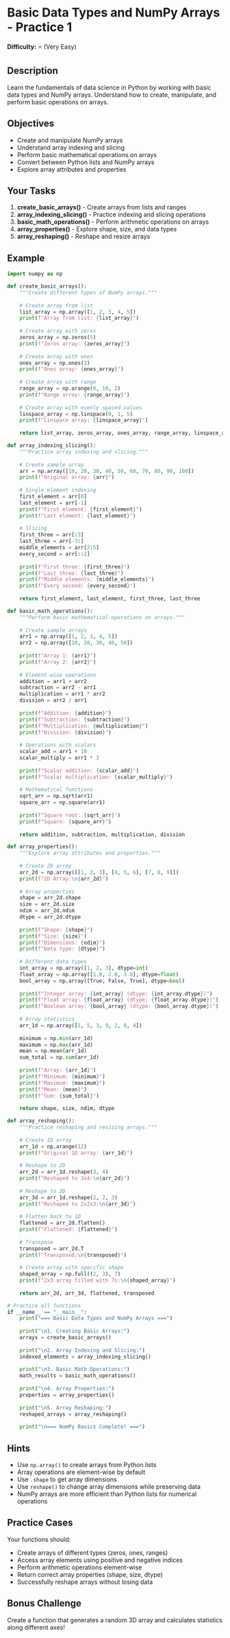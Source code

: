 # Basic Data Types and NumPy Arrays - Practice 1

**Difficulty:** ⭐ (Very Easy)

## Description

Learn the fundamentals of data science in Python by working with basic data types and NumPy arrays. Understand how to create, manipulate, and perform basic operations on arrays.

## Objectives

- Create and manipulate NumPy arrays
- Understand array indexing and slicing
- Perform basic mathematical operations on arrays
- Convert between Python lists and NumPy arrays
- Explore array attributes and properties

## Your Tasks

1. **create_basic_arrays()** - Create arrays from lists and ranges
2. **array_indexing_slicing()** - Practice indexing and slicing operations
3. **basic_math_operations()** - Perform arithmetic operations on arrays
4. **array_properties()** - Explore shape, size, and data types
5. **array_reshaping()** - Reshape and resize arrays

## Example

```python
import numpy as np

def create_basic_arrays():
    """Create different types of NumPy arrays."""
    
    # Create array from list
    list_array = np.array([1, 2, 3, 4, 5])
    print(f"Array from list: {list_array}")
    
    # Create array with zeros
    zeros_array = np.zeros(5)
    print(f"Zeros array: {zeros_array}")
    
    # Create array with ones
    ones_array = np.ones(3)
    print(f"Ones array: {ones_array}")
    
    # Create array with range
    range_array = np.arange(0, 10, 2)
    print(f"Range array: {range_array}")
    
    # Create array with evenly spaced values
    linspace_array = np.linspace(0, 1, 5)
    print(f"Linspace array: {linspace_array}")
    
    return list_array, zeros_array, ones_array, range_array, linspace_array

def array_indexing_slicing():
    """Practice array indexing and slicing."""
    
    # Create sample array
    arr = np.array([10, 20, 30, 40, 50, 60, 70, 80, 90, 100])
    print(f"Original array: {arr}")
    
    # Single element indexing
    first_element = arr[0]
    last_element = arr[-1]
    print(f"First element: {first_element}")
    print(f"Last element: {last_element}")
    
    # Slicing
    first_three = arr[:3]
    last_three = arr[-3:]
    middle_elements = arr[2:5]
    every_second = arr[::2]
    
    print(f"First three: {first_three}")
    print(f"Last three: {last_three}")
    print(f"Middle elements: {middle_elements}")
    print(f"Every second: {every_second}")
    
    return first_element, last_element, first_three, last_three

def basic_math_operations():
    """Perform basic mathematical operations on arrays."""
    
    # Create sample arrays
    arr1 = np.array([1, 2, 3, 4, 5])
    arr2 = np.array([10, 20, 30, 40, 50])
    
    print(f"Array 1: {arr1}")
    print(f"Array 2: {arr2}")
    
    # Element-wise operations
    addition = arr1 + arr2
    subtraction = arr2 - arr1
    multiplication = arr1 * arr2
    division = arr2 / arr1
    
    print(f"Addition: {addition}")
    print(f"Subtraction: {subtraction}")
    print(f"Multiplication: {multiplication}")
    print(f"Division: {division}")
    
    # Operations with scalars
    scalar_add = arr1 + 10
    scalar_multiply = arr1 * 3
    
    print(f"Scalar addition: {scalar_add}")
    print(f"Scalar multiplication: {scalar_multiply}")
    
    # Mathematical functions
    sqrt_arr = np.sqrt(arr1)
    square_arr = np.square(arr1)
    
    print(f"Square root: {sqrt_arr}")
    print(f"Square: {square_arr}")
    
    return addition, subtraction, multiplication, division

def array_properties():
    """Explore array attributes and properties."""
    
    # Create 2D array
    arr_2d = np.array([[1, 2, 3], [4, 5, 6], [7, 8, 9]])
    print(f"2D Array:\n{arr_2d}")
    
    # Array properties
    shape = arr_2d.shape
    size = arr_2d.size
    ndim = arr_2d.ndim
    dtype = arr_2d.dtype
    
    print(f"Shape: {shape}")
    print(f"Size: {size}")
    print(f"Dimensions: {ndim}")
    print(f"Data type: {dtype}")
    
    # Different data types
    int_array = np.array([1, 2, 3], dtype=int)
    float_array = np.array([1.0, 2.0, 3.0], dtype=float)
    bool_array = np.array([True, False, True], dtype=bool)
    
    print(f"Integer array: {int_array} (dtype: {int_array.dtype})")
    print(f"Float array: {float_array} (dtype: {float_array.dtype})")
    print(f"Boolean array: {bool_array} (dtype: {bool_array.dtype})")
    
    # Array statistics
    arr_1d = np.array([1, 5, 3, 9, 2, 8, 4])
    
    minimum = np.min(arr_1d)
    maximum = np.max(arr_1d)
    mean = np.mean(arr_1d)
    sum_total = np.sum(arr_1d)
    
    print(f"Array: {arr_1d}")
    print(f"Minimum: {minimum}")
    print(f"Maximum: {maximum}")
    print(f"Mean: {mean}")
    print(f"Sum: {sum_total}")
    
    return shape, size, ndim, dtype

def array_reshaping():
    """Practice reshaping and resizing arrays."""
    
    # Create 1D array
    arr_1d = np.arange(12)
    print(f"Original 1D array: {arr_1d}")
    
    # Reshape to 2D
    arr_2d = arr_1d.reshape(3, 4)
    print(f"Reshaped to 3x4:\n{arr_2d}")
    
    # Reshape to 3D
    arr_3d = arr_1d.reshape(2, 2, 3)
    print(f"Reshaped to 2x2x3:\n{arr_3d}")
    
    # Flatten back to 1D
    flattened = arr_2d.flatten()
    print(f"Flattened: {flattened}")
    
    # Transpose
    transposed = arr_2d.T
    print(f"Transposed:\n{transposed}")
    
    # Create array with specific shape
    shaped_array = np.full((2, 3), 7)
    print(f"2x3 array filled with 7s:\n{shaped_array}")
    
    return arr_2d, arr_3d, flattened, transposed

# Practice all functions
if __name__ == "__main__":
    print("=== Basic Data Types and NumPy Arrays ===")
    
    print("\n1. Creating Basic Arrays:")
    arrays = create_basic_arrays()
    
    print("\n2. Array Indexing and Slicing:")
    indexed_elements = array_indexing_slicing()
    
    print("\n3. Basic Math Operations:")
    math_results = basic_math_operations()
    
    print("\n4. Array Properties:")
    properties = array_properties()
    
    print("\n5. Array Reshaping:")
    reshaped_arrays = array_reshaping()
    
    print("\n=== NumPy Basics Complete! ===")
```

## Hints

- Use `np.array()` to create arrays from Python lists
- Array operations are element-wise by default
- Use `.shape` to get array dimensions
- Use `reshape()` to change array dimensions while preserving data
- NumPy arrays are more efficient than Python lists for numerical operations

## Practice Cases

Your functions should:

- Create arrays of different types (zeros, ones, ranges)
- Access array elements using positive and negative indices
- Perform arithmetic operations element-wise
- Return correct array properties (shape, size, dtype)
- Successfully reshape arrays without losing data

## Bonus Challenge

Create a function that generates a random 3D array and calculates statistics along different axes!